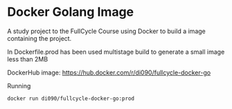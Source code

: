 # Docker Golang Image

A study project to the FullCycle Course using Docker to build a image containing the project.

In Dockerfile.prod has been used multistage build to generate a small image less than 2MB 

DockerHub image: https://hub.docker.com/r/di090/fullcycle-docker-go

Running

```bash
docker run di090/fullcycle-docker-go:prod
```
